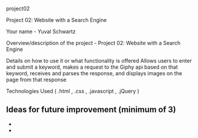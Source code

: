 project02

Project 02: Website with a Search Engine

Your name - Yuval Schwartz

Overview/description of the project - Project 02: Website with a Search Engine

Details on how to use it or what functionality is offered Allows users to enter and submit a keyword, makes a request to the Giphy api based on that keyword, receives and parses the response, and displays images on the page from that response

Technologies Used ( .html , .css , .javascript , .jQuery )

Ideas for future improvement (minimum of 3)
-
-
-

